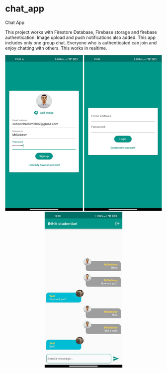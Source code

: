 # chat_app

Chat App

This project works with Firestore Database, Firebase storage and firebase authentication. 
Image upload and push notifications also added.
This app includes only one group chat. 
Everyone who is authenticated can join  and enjoy chatting with others. This works in realtime.

<p align="center">
  <img src="https://github.com/MrSobirov/chat_app/blob/master/readme_asset/auth.jpg" width="250" height="500" title="hover text">
  <img src="https://github.com/MrSobirov/chat_app/blob/master/readme_asset/login.jpg" width="250" height="500" alt="accessibility text">
  <img src="https://github.com/MrSobirov/chat_app/blob/master/readme_asset/chat.jpg" width="250" height="500" alt="accessibility text">
</p>
